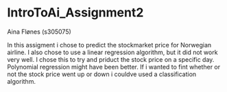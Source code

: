# IntroToAi_Assignment2

Aina Flønes (s305075)

In this assigment i chose to predict the stockmarket price for Norwegian airline. I also chose to use a linear regression algorithm, but it did not work very well. I chose this to try and priduct the stock price on a specific day. Polynomial regression might have been better. 
If i wanted to fint whether or not the stock price went up or down i couldve used a classification algorithm. 
